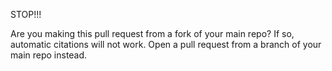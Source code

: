 STOP!!!

Are you making this pull request from a fork of your main repo? If so, automatic citations will not work. Open a pull request from a branch of your main repo instead.
